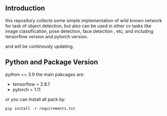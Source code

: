 ## Introduction
this repository collects some simple implementation of wild known network for task of object detection, but also can be used in other cv tasks like image classification, pose detection, face detection , etc, and including tensorflow version and pytorch version.

and will be continously updating.

## Python and Package Version
python == 3.9
the main pakcages are:
* tensorflow = 2.8.1
* pytorch = 1.11

or you can install all pack by:
~~~
pip install -r requirements.txt
~~~